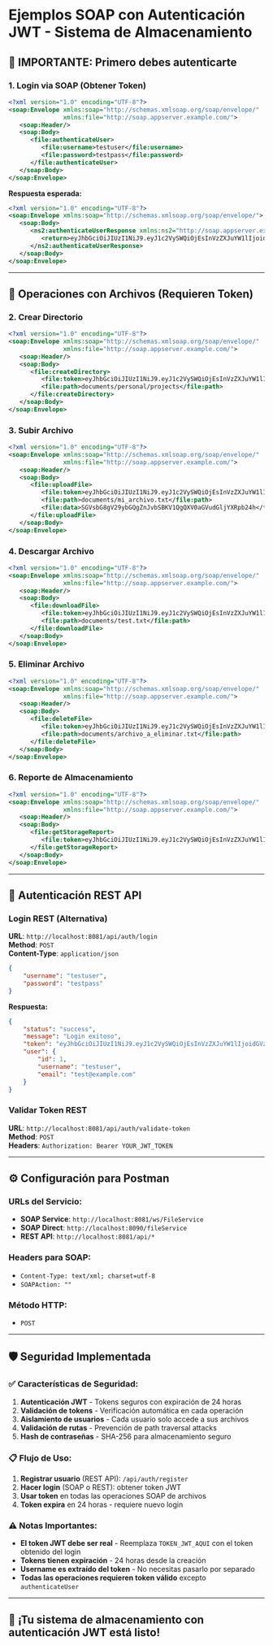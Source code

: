 # Ejemplos SOAP con Autenticación JWT - Sistema de Almacenamiento

## 🔐 **IMPORTANTE: Primero debes autenticarte**

### 1. Login via SOAP (Obtener Token)

```xml
<?xml version="1.0" encoding="UTF-8"?>
<soap:Envelope xmlns:soap="http://schemas.xmlsoap.org/soap/envelope/" 
               xmlns:file="http://soap.appserver.example.com/">
   <soap:Header/>
   <soap:Body>
      <file:authenticateUser>
         <file:username>testuser</file:username>
         <file:password>testpass</file:password>
      </file:authenticateUser>
   </soap:Body>
</soap:Envelope>
```

**Respuesta esperada:**
```xml
<?xml version="1.0" encoding="UTF-8"?>
<soap:Envelope xmlns:soap="http://schemas.xmlsoap.org/soap/envelope/">
   <soap:Body>
      <ns2:authenticateUserResponse xmlns:ns2="http://soap.appserver.example.com/">
         <return>eyJhbGciOiJIUzI1NiJ9.eyJ1c2VySWQiOjEsInVzZXJuYW1lIjoidGVzdHVzZXIiLCJzdWIiOiJ0ZXN0dXNlciIsImlhdCI6MTY5NzU0MjgwMCwiZXhwIjoxNjk3NjI5MjAwfQ.TOKEN_JWT_AQUI</return>
      </ns2:authenticateUserResponse>
   </soap:Body>
</soap:Envelope>
```

---

## 📁 **Operaciones con Archivos (Requieren Token)**

### 2. Crear Directorio

```xml
<?xml version="1.0" encoding="UTF-8"?>
<soap:Envelope xmlns:soap="http://schemas.xmlsoap.org/soap/envelope/" 
               xmlns:file="http://soap.appserver.example.com/">
   <soap:Header/>
   <soap:Body>
      <file:createDirectory>
         <file:token>eyJhbGciOiJIUzI1NiJ9.eyJ1c2VySWQiOjEsInVzZXJuYW1lIjoidGVzdHVzZXIiLCJzdWIiOiJ0ZXN0dXNlciIsImlhdCI6MTY5NzU0MjgwMCwiZXhwIjoxNjk3NjI5MjAwfQ.TOKEN_JWT_AQUI</file:token>
         <file:path>documents/personal/projects</file:path>
      </file:createDirectory>
   </soap:Body>
</soap:Envelope>
```

### 3. Subir Archivo

```xml
<?xml version="1.0" encoding="UTF-8"?>
<soap:Envelope xmlns:soap="http://schemas.xmlsoap.org/soap/envelope/" 
               xmlns:file="http://soap.appserver.example.com/">
   <soap:Header/>
   <soap:Body>
      <file:uploadFile>
         <file:token>eyJhbGciOiJIUzI1NiJ9.eyJ1c2VySWQiOjEsInVzZXJuYW1lIjoidGVzdHVzZXIiLCJzdWIiOiJ0ZXN0dXNlciIsImlhdCI6MTY5NzU0MjgwMCwiZXhwIjoxNjk3NjI5MjAwfQ.TOKEN_JWT_AQUI</file:token>
         <file:path>documents/mi_archivo.txt</file:path>
         <file:data>SGVsbG8gV29ybGQgZnJvbSBKV1QgQXV0aGVudGljYXRpb24h</file:data>
      </file:uploadFile>
   </soap:Body>
</soap:Envelope>
```

### 4. Descargar Archivo

```xml
<?xml version="1.0" encoding="UTF-8"?>
<soap:Envelope xmlns:soap="http://schemas.xmlsoap.org/soap/envelope/" 
               xmlns:file="http://soap.appserver.example.com/">
   <soap:Header/>
   <soap:Body>
      <file:downloadFile>
         <file:token>eyJhbGciOiJIUzI1NiJ9.eyJ1c2VySWQiOjEsInVzZXJuYW1lIjoidGVzdHVzZXIiLCJzdWIiOiJ0ZXN0dXNlciIsImlhdCI6MTY5NzU0MjgwMCwiZXhwIjoxNjk3NjI5MjAwfQ.TOKEN_JWT_AQUI</file:token>
         <file:path>documents/test.txt</file:path>
      </file:downloadFile>
   </soap:Body>
</soap:Envelope>
```

### 5. Eliminar Archivo

```xml
<?xml version="1.0" encoding="UTF-8"?>
<soap:Envelope xmlns:soap="http://schemas.xmlsoap.org/soap/envelope/" 
               xmlns:file="http://soap.appserver.example.com/">
   <soap:Header/>
   <soap:Body>
      <file:deleteFile>
         <file:token>eyJhbGciOiJIUzI1NiJ9.eyJ1c2VySWQiOjEsInVzZXJuYW1lIjoidGVzdHVzZXIiLCJzdWIiOiJ0ZXN0dXNlciIsImlhdCI6MTY5NzU0MjgwMCwiZXhwIjoxNjk3NjI5MjAwfQ.TOKEN_JWT_AQUI</file:token>
         <file:path>documents/archivo_a_eliminar.txt</file:path>
      </file:deleteFile>
   </soap:Body>
</soap:Envelope>
```

### 6. Reporte de Almacenamiento

```xml
<?xml version="1.0" encoding="UTF-8"?>
<soap:Envelope xmlns:soap="http://schemas.xmlsoap.org/soap/envelope/" 
               xmlns:file="http://soap.appserver.example.com/">
   <soap:Header/>
   <soap:Body>
      <file:getStorageReport>
         <file:token>eyJhbGciOiJIUzI1NiJ9.eyJ1c2VySWQiOjEsInVzZXJuYW1lIjoidGVzdHVzZXIiLCJzdWIiOiJ0ZXN0dXNlciIsImlhdCI6MTY5NzU0MjgwMCwiZXhwIjoxNjk3NjI5MjAwfQ.TOKEN_JWT_AQUI</file:token>
      </file:getStorageReport>
   </soap:Body>
</soap:Envelope>
```

---

## 🔑 **Autenticación REST API**

### Login REST (Alternativa)
**URL**: `http://localhost:8081/api/auth/login`  
**Method**: `POST`  
**Content-Type**: `application/json`  

```json
{
    "username": "testuser",
    "password": "testpass"
}
```

**Respuesta:**
```json
{
    "status": "success",
    "message": "Login exitoso",
    "token": "eyJhbGciOiJIUzI1NiJ9.eyJ1c2VySWQiOjEsInVzZXJuYW1lIjoidGVzdHVzZXIiLCJzdWIiOiJ0ZXN0dXNlciIsImlhdCI6MTY5NzU0MjgwMCwiZXhwIjoxNjk3NjI5MjAwfQ.TOKEN_JWT_AQUI",
    "user": {
        "id": 1,
        "username": "testuser",
        "email": "test@example.com"
    }
}
```

### Validar Token REST
**URL**: `http://localhost:8081/api/auth/validate-token`  
**Method**: `POST`  
**Headers**: `Authorization: Bearer YOUR_JWT_TOKEN`

---

## ⚙️ **Configuración para Postman**

### URLs del Servicio:
- **SOAP Service**: `http://localhost:8081/ws/FileService`
- **SOAP Direct**: `http://localhost:8090/fileService`
- **REST API**: `http://localhost:8081/api/*`

### Headers para SOAP:
- `Content-Type: text/xml; charset=utf-8`
- `SOAPAction: ""`

### Método HTTP:
- `POST`

---

## 🛡️ **Seguridad Implementada**

### ✅ **Características de Seguridad:**

1. **Autenticación JWT** - Tokens seguros con expiración de 24 horas
2. **Validación de tokens** - Verificación automática en cada operación
3. **Aislamiento de usuarios** - Cada usuario solo accede a sus archivos
4. **Validación de rutas** - Prevención de path traversal attacks
5. **Hash de contraseñas** - SHA-256 para almacenamiento seguro

### 📋 **Flujo de Uso:**

1. **Registrar usuario** (REST API): `/api/auth/register`
2. **Hacer login** (SOAP o REST): obtener token JWT
3. **Usar token** en todas las operaciones SOAP de archivos
4. **Token expira** en 24 horas - requiere nuevo login

### ⚠️ **Notas Importantes:**

- **El token JWT debe ser real** - Reemplaza `TOKEN_JWT_AQUI` con el token obtenido del login
- **Tokens tienen expiración** - 24 horas desde la creación
- **Username es extraído del token** - No necesitas pasarlo por separado
- **Todas las operaciones requieren token válido** excepto `authenticateUser`

---

## 🚀 **¡Tu sistema de almacenamiento con autenticación JWT está listo!**